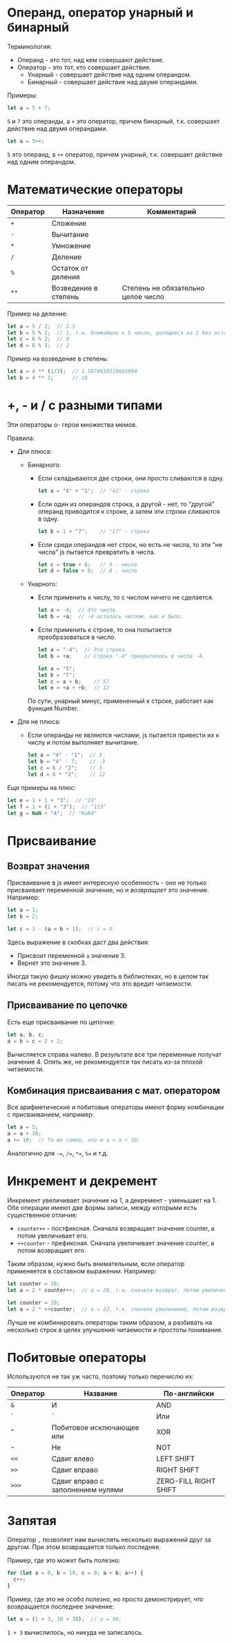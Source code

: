 # Операнд, оператор унарный и бинарный

Терминология:

* Операнд - это тот, над кем совершают действие.
* Оператор - это тот, кто совершает действие.
  * Унарный - совершает действие над одним операндом.
  * Бинарный - совершает действие над двумя операндами.

Примеры:

```javascript
let a = 5 + 7;
```

`5` и `7` это операнды, а `+` это оператор, причем бинарный, т.к. совершает действие над двумя операндами.

```javascript
let a = 5++;
```

`5` это операнд, а `++` оператор, причем унарный, т.к. совершает действие над одним операндом.

# Математические операторы

| Оператор | Назначение           | Комментарий                        |
| -------- | -------------------- | ---------------------------------- |
| `+`      | Сложение             |                                    |
| `-`      | Вычитание            |                                    |
| `*`      | Умножение            |                                    |
| `/`      | Деление              |                                    |
| `%`      | Остаток от деления   |                                    |
| `**`     | Возведение в степень | Степень не обязательно целое число |

Пример на деление:

```javascript
let a = 5 / 2;  // 2.5
let b = 5 % 2;  // 1, т.к. ближайшее к 5 число, делящееся на 2 без остатка, это 4. 5 - 4 = 1
let c = 6 % 2;  // 0
let d = 8 % 3;  // 2
```

Пример на возведение в степень:

```javascript
let a = 4 ** (1/3);  // 1.5874010519681994
let b = 4 ** 2;      // 16
```

# +, - и / с разными типами

Эти операторы о- герои множества мемов.

Правила:

* Для плюса:

  * Бинарного:

    * Если складываются две строки, они просто сливаются в одну.

      ```javascript
      let a = "4" + "1";  // "41" - строка
      ```

    * Если один из операндов строка, а другой - нет, то "другой" операнд приводится к строке, а затем эти строки сливаются в одну.

      ```javascript
      let b = 1 + "7";    // "17" - строка
      ```

    * Если среди операндов нет строк, но есть не числа, то эти "не числа" js пытается превратить в числа.

      ```javascript
      let c = true + 8;   // 9 - число
      let d = false + 8;  // 8 - число
      ```

  * Унарного:

    * Если применить к числу, то с числом ничего не сделается.

      ```javascript
      let a = -4;  // Это число.
      let b = +a;  // -4 осталось числом, как и было.
      ```

    * Если применить к строке, то она попытается преобразоваться в число.

      ```javascript
      let a = "-4";  // Это строка.
      let b = +a;    // Строка "-4" превратилось в число -4.
      ```

      ```javascript
      let a = "5";
      let b = "7";
      let c = a + b;    // 57
      let e = +a + +b;  // 12
      ```

    По сути, унарный минус, примененный к строке, работает как функция Number.

* Для не плюса:

  * Если операнды не являются числами, js пытается привести их к числу и потом выполняет вычитание.

    ```javascript
    let a = "4" - "1";  // 3
    let b = "4" - 7;    // -3
    let c = 6 / "2";    // 3
    let d = 6 * "2";    // 12
    ```

Еще примеры на плюс:

```javascript
let e = 1 + 1 + "3";  // "23"
let f = 1 + (1 + "3");  // "113"
let g = NaN + "4";  // "NaN4"
```

# Присваивание

## Возврат значения

Присваивание в js имеет интересную особенность - оно не только присваивает переменной значение, но и *возвращает* это значение. Например:

```javascript
let a = 1;
let b = 2;

let c = 3 - (a = b + 1);  // c = 0
```

Здесь выражение в скобках даст два действия:

* Присвоит переменной `a` значение 3.
* Вернет это значение 3.

Иногда такую фишку можно увидеть в библиотеках, но в целом так писать не рекомендуется, потому что это вредит читаемости.

## Присваивание по цепочке

Есть еще присваивание по цепочке:

```javascript
let a, b, c;
a = b = c = 2 + 2;
```

Вычисляется справа налево. В результате все три переменные получат значение 4. Опять же, не рекомендуется так писать из-за плохой читаемости.

## Комбинация присваивания с мат. оператором

Все арифметические и побитовые операторы имеют форму комбинации с присваиванием, например:

```javascript
let a = 5;
a = a + 10;
a += 10;  // То же самое, что и a = a + 10;
```

Аналогично для `-=`, `/=`, `*=`, `%=` и т.д.

# Инкремент и декремент

Инкремент увеличивает значение на 1, а декремент - уменьшает на 1. Обе операции имеют две формы записи, между которыми есть существенное отличие:

* `counter++` - постфиксная. Сначала возвращает значение counter, а потом увеличивает его.
* `++counter` - префиксная. Сначала увеличивает значение counter, а потом возвращает его.

Таким образом, нужно быть внимательным, если оператор применяется в составном выражении. Например:

```javascript
let counter = 10;
let a = 2 * counter++;  // a = 20, т.к. сначала возврат, потом увеличение.
```

```javascript
let counter = 10;
let a = 2 * ++counter;  // a = 22, т.к. сначала увеличение, потом возврат.
```

Лучше не комбинировать операторы таким образом, а разбивать на несколько строк в целях улучшения читаемости и простоты понимания.

# Побитовые операторы

Используются не так уж часто, поэтому только перечислю их:

| Оператор | Название                          | По-английски          |
| -------- | --------------------------------- | --------------------- |
| `&`      | И                                 | AND                   |
| `|`      | Или                               | OR                    |
| `^`      | Побитовое исключающее или         | XOR                   |
| `~`      | Не                                | NOT                   |
| `<<`     | Сдвиг влево                       | LEFT SHIFT            |
| `>>`     | Сдвиг вправо                      | RIGHT SHIFT           |
| `>>>`    | Сдвиг вправо с заполнением нулями | ZERO-FILL RIGHT SHIFT |

# Запятая

Оператор `,` позволяет нам вычислять несколько выражений друг за другом. При этом возвращается только последнее.

Пример, где это может быть полезно:

```javascript
for (let a = 0, b = 10, c = 0; a < b; a++) {
  c++;
}
```

Пример, где это не особо полезно, но просто демонстрирует, что возвращается последнее значение:

```javascript
let a = (1 + 3, 10 + 30);  // a = 40;
```

`1 + 3` вычислилось, но никуда не записалось.